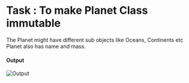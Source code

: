 # Task : To make Planet Class immutable

The Planet might have different sub objects like Oceans, Continents etc
Planet also has name and mass.

#### Output
![Output](https://i.imgur.com/17D7Ns7.png)
